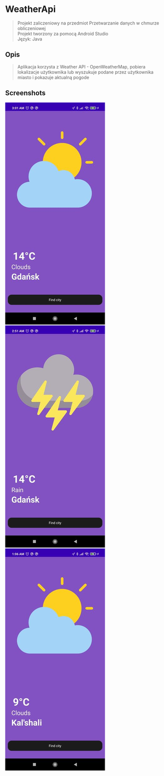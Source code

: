 # WeatherApi
>Projekt zaliczeniowy na przedmiot Przetwarzanie danych w chmurze obliczeniowej <br>
>Projekt tworzony za pomocą Android Studio <br>
>Język: Java <br>

## Opis
>Aplikacja korzysta z Weather API - OpenWeatherMap, pobiera lokalizacje użytkownika lub wyszukuje podane przez użytkownika miasto i pokazuje aktualną pogode

## Screenshots
![image](https://github.com/kwyszynska/WeatherApi/blob/master/ss1.jpg)
![image](https://github.com/kwyszynska/WeatherApi/blob/master/ss2.jpg)
![image](https://github.com/kwyszynska/WeatherApi/blob/master/ss3.jpg)
